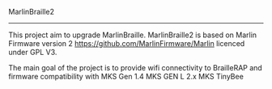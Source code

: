 MarlinBraille2
______________

This project aim to upgrade MarlinBraille. 
MarlinBraille2 is based on Marlin Firmware version 2 https://github.com/MarlinFirmware/Marlin licenced under GPL V3.


The main goal of the project is to provide wifi connectivity to BrailleRAP and firmware compatibility with 
MKS Gen 1.4 
MKS GEN L 2.x
MKS TinyBee


